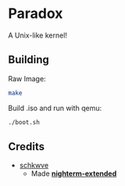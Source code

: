 # Paradox
A Unix-like kernel!

## Building
Raw Image:
```bash
make
```
Build .iso and run with qemu:
```bash
./boot.sh
```

## Credits
- [schkwve](https://github.com/schkwve)
    - Made [**nighterm-extended**](https://github.com/schkwve/extended)